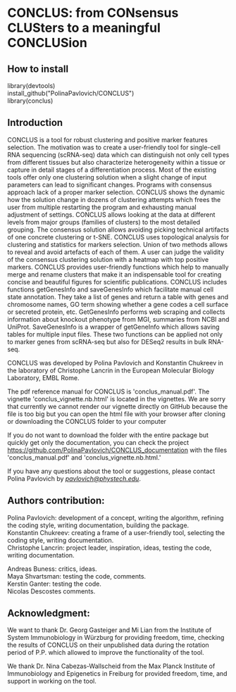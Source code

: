 # CONCLUS: from CONsensus CLUSters to a meaningful CONCLUSion

## How to install
library(devtools)  
install_github("PolinaPavlovich/CONCLUS")  
library(conclus)  

## Introduction
CONCLUS is a tool for robust clustering and positive marker features selection.
The motivation was to create a user-friendly tool for single-cell RNA sequencing (scRNA-seq) data which can distinguish not only cell types 
from different tissues but also characterize heterogeneity within a tissue or capture in detail stages of a 
differentiation process. Most of the existing tools offer only one clustering solution when a slight change of
input parameters can lead to significant changes. Programs with consensus approach lack of a proper marker selection.
CONCLUS shows the dynamic how the solution change in dozens of clustering attempts which frees the user from multiple 
restarting the program and exhausting manual adjustment of settings. CONCLUS allows looking at the data at different 
levels from major groups (families of clusters) to the most detailed grouping. The consensus solution allows avoiding
picking technical artifacts of one concrete clustering or t-SNE. CONCLUS uses topological analysis for clustering and statistics for markers selection.
Union of two methods allows to reveal and avoid artefacts of each of them. A user can judge the validity of the consensus clustering 
solution with a heatmap with top positive markers. CONCLUS provides user-friendly functions which help to manually merge 
and rename clusters that make it an indispensable tool for creating concise and beautiful figures for scientific publications.
CONCLUS includes functions getGenesInfo and saveGenesInfo which facilitate manual cell state annotation. They take a list of genes
and return a table with genes and chromosome names, GO term showing whether a gene codes a cell surface or secreted protein, etc. 
GetGenesInfo performs web scraping and collects information about knockout phenotype from MGI, summaries from NCBI and UniProt.
SaveGenesInfo is a wrapper of getGeneInfo which allows saving tables for multiple input files.
These two functions can be applied not only to marker genes from scRNA-seq but also for DESeq2 results in bulk RNA-seq.


CONCLUS was developed by Polina Pavlovich and Konstantin Chukreev in the laboratory of Christophe Lancrin
in the European Molecular Biology Laboratory, EMBL Rome.

The pdf reference manual for CONCLUS is 'conclus_manual.pdf'.
The vignette 'conclus_vignette.nb.html' is located in the vignettes. We are sorry that currently we cannot render our vignette directly on GitHub because the file is too big but you can open the html file with your browser after cloning or downloading the CONCLUS folder to your computer  

If you do not want to download the folder with the entire package but quickly get only the documentation, you can check the project https://github.com/PolinaPavlovich/CONCLUS_documentation with the files 'conclus_manual.pdf' and 'conclus_vignette.nb.html.'

If you have any questions about the tool or suggestions, please contact Polina Pavlovich by *pavlovich@phystech.edu*. 

## Authors contribution:

Polina Pavlovich: development of a concept, writing the algorithm, refining the coding style, writing documentation, building the package.  
Konstantin Chukreev: creating a frame of a user-friendly tool, selecting the coding style, writing documentation.  
Christophe Lancrin: project leader, inspiration, ideas, testing the code, writing documentation.

Andreas Buness: critics, ideas.  
Maya Shvartsman: testing the code, comments.  
Kerstin Ganter: testing the code.  
Nicolas Descostes comments.

## Acknowledgment:

We want to thank Dr. Georg Gasteiger and Mi Lian from the Institute of System Immunobiology in Würzburg for
providing freedom, time, checking the results of CONCLUS on their unpublished data during the rotation period of P.P. which allowed to improve the functionality of the tool. 

We thank Dr. Nina Cabezas-Wallscheid from the Max Planck Institute of Immunobiology and Epigenetics in Freiburg for provided freedom, time, and support in working on the tool. 
